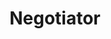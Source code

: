---
title: "Negotiator"

feat:
  types: ["General"]
  benefit: |
    You get a +2 bonus on all {% skill_link diplomacy %} checks and {% skill_link sense-motive %} checks.
---